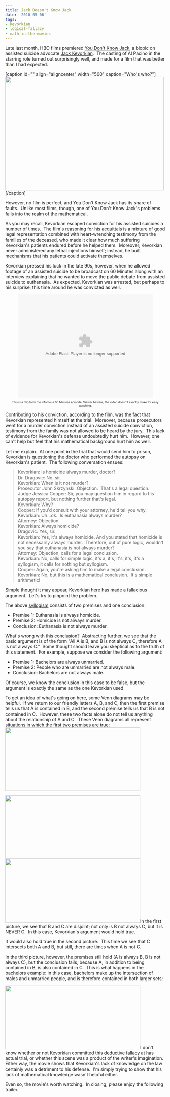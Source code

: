 ```yaml
---
title: Jack Doesn't Know Jack
date: '2010-05-06'
tags:
- kevorkian
- logical-fallacy
- math-in-the-movies
---
```


<p>Late last month, HBO films premiered <a href="http://en.wikipedia.org/wiki/You_Don%27t_Know_Jack_%28film%29">You Don't Know Jack</a>, a biopic on assisted suicide advocate <a href="http://en.wikipedia.org/wiki/Jack_Kevorkian">Jack Kevorkian</a>.  The casting of Al Pacino in the starring role turned out surprisingly well, and made for a film that was better than I had expected.</p>

[caption id="" align="aligncenter" width="500" caption="Who&#39;s who?"]<a href="http://www.nypost.com/r/nypost/blogs/popwrap/200908/Images/200908_al-pacino-kevorkian.jpg"><img src="http://www.nypost.com/r/nypost/blogs/popwrap/200908/Images/200908_al-pacino-kevorkian.jpg" alt="" width="500" height="357" /></a>[/caption]

<p>However, no film is perfect, and You Don't Know Jack has its share of faults.  Unlike most films, though, one of You Don't Know Jack's problems falls into the realm of the mathematical.</p>

<p>As you may recall, Kevorkian escaped conviction for his assisted suicides a number of times.  The film's reasoning for his acquittals is a mixture of good legal representation combined with heart-wrenching testimony from the families of the deceased, who made it clear how much suffering Kevorkian's patients endured before he helped them.  Moreover, Kevorkian never administered any lethal injections himself; instead, he built mechanisms that his patients could activate themselves.</p>

<p>Kevorkian pressed his luck in the late 90s, however, when he allowed footage of an assisted suicide to be broadcast on 60 Minutes along with an interview explaining that he wanted to move the public debate from assisted suicide to euthanasia.  As expected, Kevorkian was arrested, but perhaps to his surprise, this time around he was convicted as well.</p>

<p style="font-size: 9px; text-align: center;">
<object classid="clsid:d27cdb6e-ae6d-11cf-96b8-444553540000" width="425" height="324" codebase="http://download.macromedia.com/pub/shockwave/cabs/flash/swflash.cab#version=6,0,40,0"><param name="flashvars" value="linkUrl=http://www.cbsnews.com/video/watch/?id=4462047n%3fsource=search_video&amp;releaseURL=http://cnettv.cnet.com/av/video/cbsnews/atlantis2/player-dest.swf&amp;videoId=50053837&amp;partner=news&amp;vert=News&amp;si=254&amp;autoPlayVid=false&amp;name=cbsPlayer&amp;allowScriptAccess=always&amp;wmode=transparent&amp;embedded=y&amp;scale=noscale&amp;rv=n&amp;salign=tl" /><param name="src" value="http://cnettv.cnet.com/av/video/cbsnews/atlantis2/player-dest.swf" /><param name="allowfullscreen" value="true" /><embed type="application/x-shockwave-flash" width="425" height="324" src="http://cnettv.cnet.com/av/video/cbsnews/atlantis2/player-dest.swf" allowfullscreen="true" flashvars="linkUrl=http://www.cbsnews.com/video/watch/?id=4462047n%3fsource=search_video&amp;releaseURL=http://cnettv.cnet.com/av/video/cbsnews/atlantis2/player-dest.swf&amp;videoId=50053837&amp;partner=news&amp;vert=News&amp;si=254&amp;autoPlayVid=false&amp;name=cbsPlayer&amp;allowScriptAccess=always&amp;wmode=transparent&amp;embedded=y&amp;scale=noscale&amp;rv=n&amp;salign=tl"></embed></object>
</p>

<p style="font-size: 9px; text-align: center;">This is a clip from the infamous 60 Minutes episode.  Viewer beware, the video doesn't exactly make for easy watching.</p>

<div><p style="text-align: left;">Contributing to his conviction, according to the film, was the fact that Kevorkian represented himself at the trial.  Moreover, because prosecutors went for a murder conviction instead of an assisted suicide conviction, testimony from the family was not allowed to be heard by the jury.  This lack of evidence for Kevorkian's defense undoubtedly hurt him.  However, one can't help but feel that his mathematical background hurt him as well.</p>

<p style="text-align: left;">Let me explain.  At one point in the trial that would send him to prison, Kevorkian is questioning the doctor who performed the autopsy on Kevorkian's patient.  The following conversation ensues:</p>

<blockquote>
<div>Kevorkian: Is homicide always murder, doctor?</div>
<div>Dr. Dragovic: No, sir.</div>
<div>Kevorkian: When is it not murder?</div>
<div>Prosecutor John Skrzynski: Objection.  That's a legal question.</div>
<div>Judge  Jessica Cooper: Sir, you may question him in regard to his autopsy  report, but nothing further that's legal.</div>
<div>Kevorkian: Why?</div>
<div>Cooper: If you'd consult with your attorney, he'd tell  you why.</div>
<div>Kevorkian: Uh...ok.  Is euthanasia always murder?</div>
<div>Attorney: Objection.</div>
<div>Kevorkian: Always homicide?</div>
<div>Dragovic: Yes, sir.</div>
<div>Kevorkian: Yes, it's always homicide. And you stated that homicide is not  necessarily always murder.  Therefore, out of pure logic, wouldn't you  say that euthanasia is not always murder?</div>
<div>Attorney: Objection, calls  for a legal conclusion.</div>
<div>Kevorkian: No, calls for simple logic, it's a, it's, it's, it's, it's a  syllogism, it calls for nothing but syllogism.</div>
<div>Cooper: Again,  you're asking him to make a legal conclusion.</div>
<div>Kevorkian: No, but this  is a mathematical conclusion.  It's simple arithmetic!</div>
</blockquote>

<p>Simple thought it may appear, Kevorkian here has made a fallacious argument.  Let's try to pinpoint the problem.</p>

<p>The above <a href="http://en.wikipedia.org/wiki/Syllogism">syllogism</a> consists of two premises and one conclusion:</p>

<ul>
	<li>Premise 1: Euthanasia is always homicide.</li>
	<li>Premise 2: Homicide is not always murder.</li>
	<li>Conclusion: Euthanasia is not always murder.</li>
</ul>
</div>

<p>What's wrong with this conclusion?  Abstracting further, we see that the basic argument is of the form "All A is B, and B is not always C, therefore A is not always C."  Some thought should leave you skeptical as to the truth of this statement.  For example, suppose we consider the following argument:</p>

<div>
<ul>
	<li>Premise 1: Bachelors are always unmarried.</li>
	<li>Premise 2: People who are unmarried are not always male.</li>
	<li>Conclusion: Bachelors are not always male.</li>
</ul>
</div>

<p>Of course, we know the conclusion in this case to be false, but the argument is exactly the same as the one Kevorkian used.</p>

<p>To get an idea of what's going on here, some Venn diagrams may be helpful.  If we return to our friendly letters A, B, and C, then the first premise tells us that A is contained in B, and the second premise tells us that B is not contained in C.  However, these two facts alone do not tell us anything about the relationship of A and C.  These Venn diagrams all represent situations in which the first two premises are true:<a href="http://www.mathgoespop.com/wp-content/uploads/2010/05/venn1.jpg"><img class="aligncenter size-full wp-image-335" title="venn1" src="http://www.mathgoespop.com/wp-content/uploads/2010/05/venn1.jpg" alt="" width="425" height="200" /></a></p>

<p><a href="http://www.mathgoespop.com/wp-content/uploads/2010/05/venn2.jpg"><img class="aligncenter size-full wp-image-334" title="venn2" src="http://www.mathgoespop.com/wp-content/uploads/2010/05/venn2.jpg" alt="" width="425" height="200" /></a><a href="http://www.mathgoespop.com/wp-content/uploads/2010/05/venn3.jpg"><img class="aligncenter size-full wp-image-333" title="venn3" src="http://www.mathgoespop.com/wp-content/uploads/2010/05/venn3.jpg" alt="" width="425" height="200" /></a>In the first picture, we see that B and C are disjoint; not only is B not always C, but it is NEVER C.  In this case, Kevorkian's argument would hold true.</p>

<p>It would also hold true in the second picture.  This time we see that C intersects both A and B, but still, there are times when A is not C.</p>

<p>In the third picture, however, the premises still hold (A is always B, B is not always C), but the conclusion fails, because A, in addition to being contained in B, is also contained in C.  This is what happens in the bachelors example: in this case, bachelors make up the intersection of males and unmarried people, and is therefore contained in both larger sets:</p>

<p><a href="http://www.mathgoespop.com/wp-content/uploads/2010/05/venn4.jpg"><img class="aligncenter size-full wp-image-332" title="venn4" src="http://www.mathgoespop.com/wp-content/uploads/2010/05/venn4.jpg" alt="" width="425" height="200" /></a>I don't know whether or not Kevorkian committed this <a href="http://en.wikipedia.org/wiki/Deductive_fallacy">deductive fallacy</a> at has actual trial, or whether this scene was a product of the writer's imagination.  Either way, the movie shows that Kevorkian's lack of knowledge on the law certainly was a detriment to his defense.  I'm simply trying to show that his lack of mathematical knowledge wasn't helpful either.</p>

<p>Even so, the movie's worth watching.  In closing, please enjoy the following trailer.</p>

<p style="text-align: center;">
<object classid="clsid:d27cdb6e-ae6d-11cf-96b8-444553540000" width="448" height="272" codebase="http://download.macromedia.com/pub/shockwave/cabs/flash/swflash.cab#version=6,0,40,0"><param name="allowFullScreen" value="true" /><param name="allowscriptaccess" value="always" /><param name="src" value="http://www.youtube.com/v/PSv0U94kiZ4&amp;hl=en_US&amp;fs=1&amp;" /><param name="allowfullscreen" value="true" /><embed type="application/x-shockwave-flash" width="448" height="272" src="http://www.youtube.com/v/PSv0U94kiZ4&amp;hl=en_US&amp;fs=1&amp;" allowscriptaccess="always" allowfullscreen="true"></embed></object>
</p>
